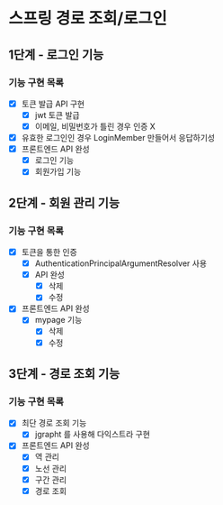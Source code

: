 # 스프링 경로 조회/로그인

## 1단계 - 로그인 기능
### 기능 구현 목록
- [x] 토큰 발급 API 구현
    - [x] jwt 토큰 발급
    - [x] 이메일, 비밀번호가 틀린 경우 인증 X
- [x] 유효한 로그인인 경우 LoginMember 만들어서 응답하기성
- [x] 프론트엔드 API 완성
  - [x] 로그인 기능
  - [x] 회원가입 기능
  
## 2단계 - 회원 관리 기능
### 기능 구현 목록
- [x] 토큰을 통한 인증
  - [x] AuthenticationPrincipalArgumentResolver 사용
  - [x] API 완성
    - [x] 삭제
    - [x] 수정
- [x] 프론트엔드 API 완성
  - [x] mypage 기능
    - [x] 삭제
    - [x] 수정
  
## 3단계 - 경로 조회 기능
### 기능 구현 목록
- [x] 최단 경로 조회 기능
  - [x] jgrapht 를 사용해 다익스트라 구현
- [x] 프론트엔드 API 완성
  - [x] 역 관리
  - [x] 노선 관리
  - [x] 구간 관리
  - [x] 경로 조회